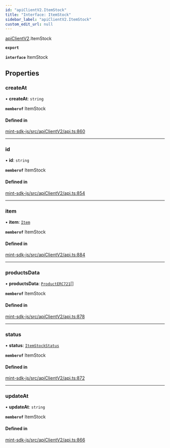 ```yaml
---
id: "apiClientV2.ItemStock"
title: "Interface: ItemStock"
sidebar_label: "apiClientV2.ItemStock"
custom_edit_url: null
---
```


[apiClientV2](../modules/apiClientV2).ItemStock

**`export`**

**`interface`** ItemStock

## Properties

### createAt

• **createAt**: `string`

**`memberof`** ItemStock

#### Defined in

[mint-sdk-js/src/apiClientV2/api.ts:860](https://github.com/KyuzanInc/mint-sdk-js/blob/116138b/src/apiClientV2/api.ts#L860)

___

### id

• **id**: `string`

**`memberof`** ItemStock

#### Defined in

[mint-sdk-js/src/apiClientV2/api.ts:854](https://github.com/KyuzanInc/mint-sdk-js/blob/116138b/src/apiClientV2/api.ts#L854)

___

### item

• **item**: [`Item`](apiClientV2.Item)

**`memberof`** ItemStock

#### Defined in

[mint-sdk-js/src/apiClientV2/api.ts:884](https://github.com/KyuzanInc/mint-sdk-js/blob/116138b/src/apiClientV2/api.ts#L884)

___

### productsData

• **productsData**: [`ProductERC721`](apiClientV2.ProductERC721)[]

**`memberof`** ItemStock

#### Defined in

[mint-sdk-js/src/apiClientV2/api.ts:878](https://github.com/KyuzanInc/mint-sdk-js/blob/116138b/src/apiClientV2/api.ts#L878)

___

### status

• **status**: [`ItemStockStatus`](../enums/apiClientV2.ItemStockStatus)

**`memberof`** ItemStock

#### Defined in

[mint-sdk-js/src/apiClientV2/api.ts:872](https://github.com/KyuzanInc/mint-sdk-js/blob/116138b/src/apiClientV2/api.ts#L872)

___

### updateAt

• **updateAt**: `string`

**`memberof`** ItemStock

#### Defined in

[mint-sdk-js/src/apiClientV2/api.ts:866](https://github.com/KyuzanInc/mint-sdk-js/blob/116138b/src/apiClientV2/api.ts#L866)
